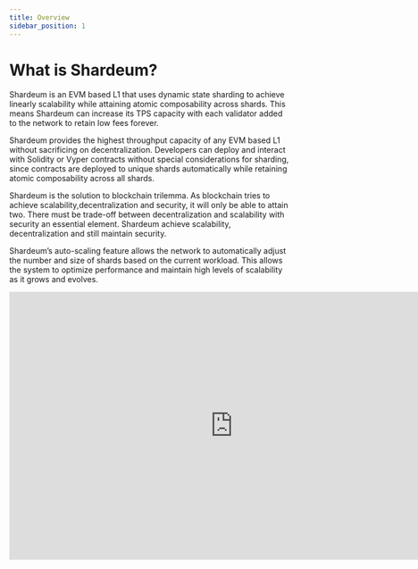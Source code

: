 ```yaml
---
title: Overview
sidebar_position: 1
---
```


# What is Shardeum?

Shardeum is an EVM based L1 that uses dynamic state sharding to achieve linearly scalability while attaining atomic composability across shards. This means Shardeum can increase its TPS capacity with each validator added to the network to retain low fees forever.

Shardeum provides the highest throughput capacity of any EVM based L1 without sacrificing on decentralization. Developers can deploy and interact with Solidity or Vyper contracts without special considerations for sharding, since contracts are deployed to unique shards automatically while retaining atomic composability across all shards.

Shardeum is the solution to blockchain trilemma. As blockchain tries to achieve scalability,decentralization and security, it will only be able to attain two. There must be trade-off between decentralization and scalability with security an essential element. Shardeum achieve scalability, decentralization and still maintain security.

Shardeum’s auto-scaling feature allows the network to automatically adjust the number and size of shards based on the current workload. This allows the system to optimize performance and maintain high levels of scalability as it grows and evolves.



<iframe width="800" height="480" src="https://www.youtube.com/embed/97yFJYDF9x8" title="YouTube video player" frameborder="0" allow="accelerometer; autoplay; clipboard-write; encrypted-media; gyroscope; picture-in-picture; web-share" allowfullscreen id='svideo'></iframe>

